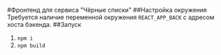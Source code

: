 #Фронтенд для сервиса "Чёрные списки"
##Настройка окружения
Требуется наличие переменной окружения `REACT_APP_BACK` с адресом хоста бэкенда.
##Запуск
1. `npm i`
1. `npm build`